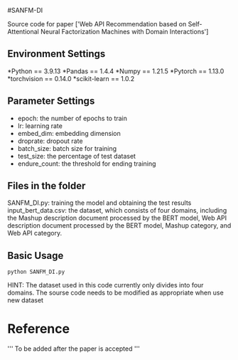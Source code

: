 #SANFM-DI

Source code for paper ['Web API Recommendation based on Self-Attentional Neural Factorization Machines with Domain Interactions']


## Environment Settings

*Python == 3.9.13
*Pandas == 1.4.4
*Numpy == 1.21.5
*Pytorch == 1.13.0
*torchvision == 0.14.0
*scikit-learn == 1.0.2


## Parameter Settings

- epoch: the number of epochs to train
- lr: learning rate
- embed_dim: embedding dimension
- droprate: dropout rate
- batch_size: batch size for training
- test_size: the percentage of test dataset
- endure_count: the threshold for ending training

## Files in the folder
SANFM_DI.py: training the model and obtaining the test results
input_bert_data.csv: the dataset, which consists of four domains, including the Mashup description document processed by the BERT model, Web API description document processed by the BERT model, Mashup category, and Web API category.


## Basic Usage

~~~
python SANFM_DI.py 
~~~

HINT: The dataset used in this code currently only divides into four domains. The sourse code needs to be modified as appropriate when use new dataset

# Reference 

'''
To be added after the paper is accepted
'''
